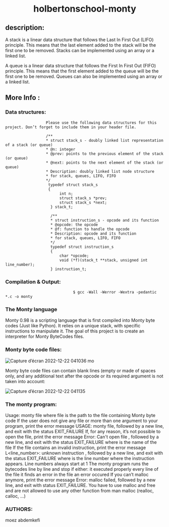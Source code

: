 <h1 align="center">holbertonschool-monty</h1>

## description:

A stack is a linear data structure that follows the Last In First Out (LIFO) principle. This means that the last element added to the stack will be the first one to be removed. Stacks can be implemented using an array or a linked list.

A queue is a linear data structure that follows the First In First Out (FIFO) principle. This means that the first element added to the queue will be the first one to be removed. Queues can also be implemented using an array or a linked list.

## More Info :
### Data structures:
                      Please use the following data structures for this project. Don’t forget to include them in your header file.

                      /**
                      * struct stack_s - doubly linked list representation of a stack (or queue)
                      * @n: integer
                      * @prev: points to the previous element of the stack (or queue)
                      * @next: points to the next element of the stack (or queue)
                      * Description: doubly linked list node structure
                      * for stack, queues, LIFO, FIFO
                      */
                       typedef struct stack_s
                       {
                            int n;
                            struct stack_s *prev;
                            struct stack_s *next;
                        } stack_t;
                            
                        /**
                        * struct instruction_s - opcode and its function
                        * @opcode: the opcode
                        * @f: function to handle the opcode
                        * Description: opcode and its function
                        * for stack, queues, LIFO, FIFO
                        */
                        typedef struct instruction_s
                        {
                            char *opcode;
                            void (*f)(stack_t **stack, unsigned int line_number);
                        } instruction_t;
                             
### Compilation & Output:

                                  $ gcc -Wall -Werror -Wextra -pedantic *.c -o monty
                                  
                                  
### The Monty language

Monty 0.98 is a scripting language that is first compiled into Monty byte codes (Just like Python). It relies on a unique stack, with specific instructions to manipulate it. The goal of this project is to create an interpreter for Monty ByteCodes files.

### Monty byte code files:

   ![Capture d’écran 2022-12-22 041036 mo](https://user-images.githubusercontent.com/113900578/209146633-52fb7ccf-8616-49fd-ac28-30ac4fe616be.png)

                    
Monty byte code files can contain blank lines (empty or made of spaces only, and any additional text after the opcode or its required argument is not taken into account:

   ![Capture d’écran 2022-12-22 041135](https://user-images.githubusercontent.com/113900578/209146781-1894b233-9334-4f4b-8aa1-35d657a9dc45.png)

### The monty program:

Usage: monty file
where file is the path to the file containing Monty byte code
If the user does not give any file or more than one argument to your program, print the error message USAGE: monty file, followed by a new line, and exit with the status EXIT_FAILURE
If, for any reason, it’s not possible to open the file, print the error message Error: Can't open file <file>, followed by a new line, and exit with the status EXIT_FAILURE
where <file> is the name of the file
If the file contains an invalid instruction, print the error message L<line_number>: unknown instruction <opcode>, followed by a new line, and exit with the status EXIT_FAILURE
where is the line number where the instruction appears.
Line numbers always start at 1
The monty program runs the bytecodes line by line and stop if either:
it executed properly every line of the file
it finds an error in the file
an error occured
If you can’t malloc anymore, print the error message Error: malloc failed, followed by a new line, and exit with status EXIT_FAILURE.
You have to use malloc and free and are not allowed to use any other function from man malloc (realloc, calloc, …)

### AUTHORS:
  moez abdemkefi
